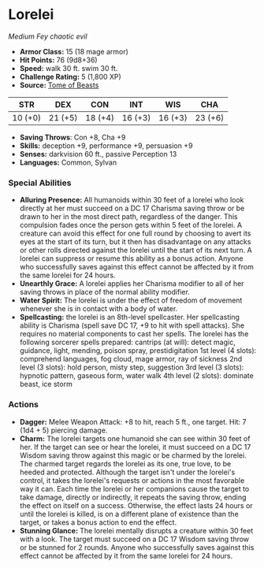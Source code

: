 # Lorelei

*Medium* *Fey* *chaotic evil*

- **Armor Class:** 15 (18 mage armor)
- **Hit Points:** 76 (9d8+36)
- **Speed:** walk 30 ft. swim 30 ft.
- **Challenge Rating:** 5 (1,800 XP)
- **Source:** [Tome of Beasts](https://koboldpress.com/kpstore/product/tome-of-beasts-for-5th-edition-print/)

| STR | DEX | CON | INT | WIS | CHA |
| --- | --- | --- | --- | --- | --- |
| 10 (+0) | 21 (+5) | 18 (+4) | 16 (+3) | 16 (+3) | 23 (+6) |

- **Saving Throws**: Con +8, Cha +9
- **Skills:** deception +9, performance +9, persuasion +9
- **Senses:** darkvision 60 ft., passive Perception 13
- **Languages:** Common, Sylvan
### Special Abilities
- **Alluring Presence:** All humanoids within 30 feet of a lorelei who look directly at her must succeed on a DC 17 Charisma saving throw or be drawn to her in the most direct path, regardless of the danger. This compulsion fades once the person gets within 5 feet of the lorelei. A creature can avoid this effect for one full round by choosing to avert its eyes at the start of its turn, but it then has disadvantage on any attacks or other rolls directed against the lorelei until the start of its next turn. A lorelei can suppress or resume this ability as a bonus action. Anyone who successfully saves against this effect cannot be affected by it from the same lorelei for 24 hours.
- **Unearthly Grace:** A lorelei applies her Charisma modifier to all of her saving throws in place of the normal ability modifier.
- **Water Spirit:** The lorelei is under the effect of freedom of movement whenever she is in contact with a body of water.
- **Spellcasting:** the lorelei is an 8th-level spellcaster. Her spellcasting ability is Charisma (spell save DC 17, +9 to hit with spell attacks). She requires no material components to cast her spells. The lorelei has the following sorcerer spells prepared:  cantrips (at will): detect magic, guidance, light, mending, poison spray, prestidigitation  1st level (4 slots): comprehend languages, fog cloud, mage armor, ray of sickness  2nd level (3 slots): hold person, misty step, suggestion  3rd level (3 slots): hypnotic pattern, gaseous form, water walk  4th level (2 slots): dominate beast, ice storm
### Actions
- **Dagger:** Melee Weapon Attack: +8 to hit, reach 5 ft., one target. Hit: 7 (1d4 + 5) piercing damage.
- **Charm:** The lorelei targets one humanoid she can see within 30 feet of her. If the target can see or hear the lorelei, it must succeed on a DC 17 Wisdom saving throw against this magic or be charmed by the lorelei. The charmed target regards the lorelei as its one, true love, to be heeded and protected. Although the target isn't under the lorelei's control, it takes the lorelei's requests or actions in the most favorable way it can. Each time the lorelei or her companions cause the target to take damage, directly or indirectly, it repeats the saving throw, ending the effect on itself on a success. Otherwise, the effect lasts 24 hours or until the lorelei is killed, is on a different plane of existence than the target, or takes a bonus action to end the effect.
- **Stunning Glance:** The lorelei mentally disrupts a creature within 30 feet with a look. The target must succeed on a DC 17 Wisdom saving throw or be stunned for 2 rounds. Anyone who successfully saves against this effect cannot be affected by it from the same lorelei for 24 hours.
